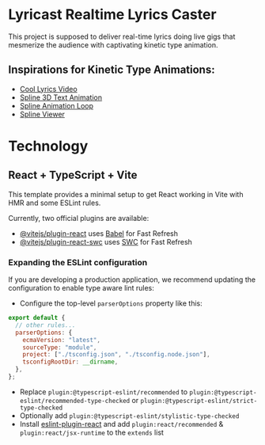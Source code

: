 # Lyricast Realtime Lyrics Caster

This project is supposed to deliver real-time lyrics doing live gigs that mesmerize the audience with captivating kinetic type animation.

## Inspirations for Kinetic Type Animations:

- [Cool Lyrics Video](https://youtu.be/GWtfOHBF1_w?si=LyBN6-1jxKM9iPIY)
- [Spline 3D Text Animation](https://www.youtube.com/watch?v=t9mIHzS3ZQs&t=1s)
- [Spline Animation Loop](https://www.youtube.com/watch?v=UbtGZ1pncpo)
- [Spline Viewer](https://www.youtube.com/watch?v=NV6ImnrN0YU)

# Technology

## React + TypeScript + Vite

This template provides a minimal setup to get React working in Vite with HMR and some ESLint rules.

Currently, two official plugins are available:

- [@vitejs/plugin-react](https://github.com/vitejs/vite-plugin-react/blob/main/packages/plugin-react/README.md) uses [Babel](https://babeljs.io/) for Fast Refresh
- [@vitejs/plugin-react-swc](https://github.com/vitejs/vite-plugin-react-swc) uses [SWC](https://swc.rs/) for Fast Refresh

### Expanding the ESLint configuration

If you are developing a production application, we recommend updating the configuration to enable type aware lint rules:

- Configure the top-level `parserOptions` property like this:

```js
export default {
  // other rules...
  parserOptions: {
    ecmaVersion: "latest",
    sourceType: "module",
    project: ["./tsconfig.json", "./tsconfig.node.json"],
    tsconfigRootDir: __dirname,
  },
};
```

- Replace `plugin:@typescript-eslint/recommended` to `plugin:@typescript-eslint/recommended-type-checked` or `plugin:@typescript-eslint/strict-type-checked`
- Optionally add `plugin:@typescript-eslint/stylistic-type-checked`
- Install [eslint-plugin-react](https://github.com/jsx-eslint/eslint-plugin-react) and add `plugin:react/recommended` & `plugin:react/jsx-runtime` to the `extends` list

